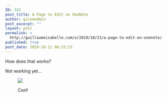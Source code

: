 ```yaml
---
ID: 321
post_title: A Page to Edit on OneNote
author: gicomadmin
post_excerpt: ""
layout: post
permalink: >
  http://guillaumeisabelle.com/x/2019/10/21/a-page-to-edit-on-onenote/
published: true
post_date: 2019-10-21 06:22:23
---
```

<!-- wp:paragraph -->

How does that works?

<!-- /wp:paragraph -->

<!-- wp:paragraph -->

Not working yet...

<!-- /wp:paragraph -->

<!-- wp:image --><figure class="wp-block-image">

![][1]<figcaption>Conf</figcaption></figure> <!-- /wp:image -->

 [1]: blob:http://guillaumeisabelle.com/b0696a43-e202-4828-b0de-6deb2fa0d31b